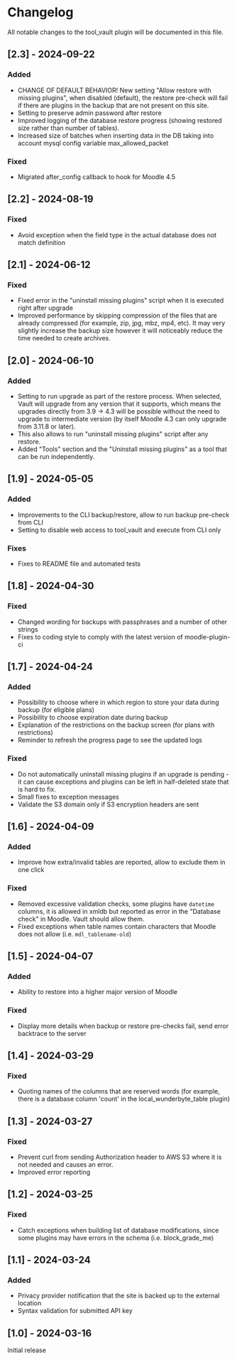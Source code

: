 # Changelog

All notable changes to the tool_vault plugin will be documented in this file.

## [2.3] - 2024-09-22

### Added
- CHANGE OF DEFAULT BEHAVIOR! New setting "Allow restore with missing plugins", when
  disabled (default), the restore pre-check will fail if there are plugins in the backup
  that are not present on this site.
- Setting to preserve admin password after restore
- Improved logging of the database restore progress (showing restored size rather than
  number of tables).
- Increased size of batches when inserting data in the DB taking into account
  mysql config variable max_allowed_packet

### Fixed
- Migrated after_config callback to hook for Moodle 4.5

## [2.2] - 2024-08-19

### Fixed
- Avoid exception when the field type in the actual database does not match definition

## [2.1] - 2024-06-12

### Fixed
- Fixed error in the "uninstall missing plugins" script when it is executed right after
  upgrade
- Improved performance by skipping compression of the files that are already compressed
  (for example, zip, jpg, mbz, mp4, etc). It may very slightly increase the backup size
  however it will noticeably reduce the time needed to create archives.

## [2.0] - 2024-06-10

### Added
- Setting to run upgrade as part of the restore process. When selected, Vault will upgrade
  from any version that it supports, which means the upgrades directly from 3.9 -> 4.3 will be
  possible without the need to upgrade to intermediate version (by itself Moodle 4.3 can only
  upgrade from 3.11.8 or later).
- This also allows to run "uninstall missing plugins" script after any restore.
- Added "Tools" section and the "Uninstall missing plugins" as a tool that can be run
  independently.

## [1.9] - 2024-05-05

### Added
- Improvements to the CLI backup/restore, allow to run backup pre-check from CLI
- Setting to disable web access to tool_vault and execute from CLI only
### Fixes
- Fixes to README file and automated tests

## [1.8] - 2024-04-30

### Fixed
- Changed wording for backups with passphrases and a number of other strings
- Fixes to coding style to comply with the latest version of moodle-plugin-ci

## [1.7] - 2024-04-24

### Added
- Possibility to choose where in which region to store your data during backup (for eligible plans)
- Possibility to choose expiration date during backup
- Explanation of the restrictions on the backup screen (for plans with restrictions)
- Reminder to refresh the progress page to see the updated logs
### Fixed
- Do not automatically uninstall missing plugins if an upgrade is pending - it can cause exceptions
  and plugins can be left in half-deleted state that is hard to fix.
- Small fixes to exception messages
- Validate the S3 domain only if S3 encryption headers are sent

## [1.6] - 2024-04-09

### Added
- Improve how extra/invalid tables are reported, allow to exclude them in one click
### Fixed
- Removed excessive validation checks, some plugins have `datetime` columns, it is allowed in xmldb
  but reported as error in the "Database check" in Moodle. Vault should allow them.
- Fixed exceptions when table names contain characters that Moodle does not allow (i.e. `mdl_tablename-old`)

## [1.5] - 2024-04-07

### Added
- Ability to restore into a higher major version of Moodle
### Fixed
- Display more details when backup or restore pre-checks fail, send error backtrace to the server

## [1.4] - 2024-03-29

### Fixed
- Quoting names of the columns that are reserved words (for example, there is a database column
  'count' in the local_wunderbyte_table plugin)

## [1.3] - 2024-03-27

### Fixed
- Prevent curl from sending Authorization header to AWS S3 where it is not needed and
  causes an error.
- Improved error reporting

## [1.2] - 2024-03-25

### Fixed
- Catch exceptions when building list of database modifications, since some plugins
  may have errors in the schema (i.e. block_grade_me)

## [1.1] - 2024-03-24

### Added
- Privacy provider notification that the site is backed up to the external location
- Syntax validation for submitted API key

## [1.0] - 2024-03-16
Initial release
